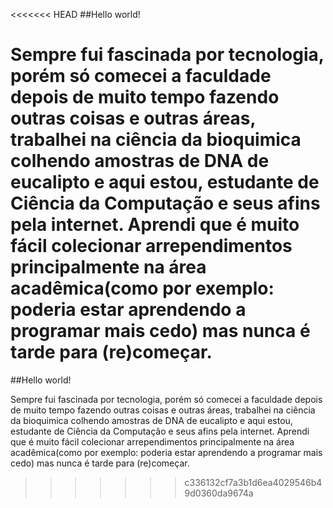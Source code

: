 <<<<<<< HEAD
##Hello world!

Sempre fui fascinada por tecnologia, porém só comecei a faculdade depois de muito tempo fazendo outras coisas e outras áreas, trabalhei na ciência da bioquimica colhendo amostras de DNA de eucalipto e aqui estou, estudante de Ciência da Computação e seus afins pela internet.
Aprendi que é muito fácil colecionar arrependimentos principalmente na área acadêmica(como por exemplo: poderia estar aprendendo a programar mais cedo) mas nunca é tarde para (re)começar.
=======
##Hello world!

Sempre fui fascinada por tecnologia, porém só comecei a faculdade depois de muito tempo fazendo outras coisas e outras áreas, trabalhei na ciência da bioquimica colhendo amostras de DNA de eucalipto e aqui estou, estudante de Ciência da Computação e seus afins pela internet.
Aprendi que é muito fácil colecionar arrependimentos principalmente na área acadêmica(como por exemplo: poderia estar aprendendo a programar mais cedo) mas nunca é tarde para (re)começar.
>>>>>>> c336132cf7a3b1d6ea4029546b49d0360da9674a
